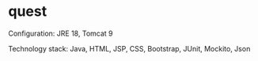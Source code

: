 # quest

Configuration: JRE 18, Tomcat 9

Technology stack: Java, HTML, JSP, CSS, Bootstrap, JUnit, Mockito, Json
